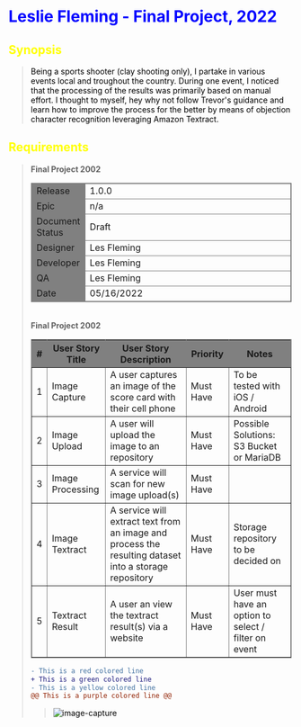 <style>
H1{color:Blue !important;}
H2{color:DarkOrange !important;}
p{color:Black !important;}
</style>

# Leslie Fleming - Final Project, 2022

## <font style="color:yellow">Synopsis</font>
> Being a sports shooter (clay shooting only), I partake in various events local and troughout the country. During one event, I noticed that the processing of the results was primarily based on manual effort. I thought to myself, hey why not follow Trevor's guidance and learn how to improve the process for the better by means of objection character recognition leveraging Amazon Textract.

## <font style="color:yellow">Requirements </font>

> <table border=1 bordercolor="grey"><b>Final Project 2002</b><br/>
>   <tr><td style="border-width:1;border-color:grey;background-color: grey">Release</td><td style="border-color:grey; width: 25em">1.0.0</td></tr>
>   <tr><td style="border-width:1;border-color:grey;background-color: grey">Epic</td><td style="border-color:grey; width: 25em">n/a</td></tr>
>   <tr><td style="border-width:1;border-color:grey;background-color: grey">Document Status</td><td style="border-color:grey; width: 25em">Draft</td></tr>
>   <tr><td style="border-width:1;border-color:grey;background-color: grey">Designer</td><td style="border-color:grey; width: 25em">Les Fleming</td></tr>
>   <tr><td style="border-width:1;border-color:grey;background-color: grey">Developer</td><td style="border-color:grey; width: 25em">Les Fleming</td></tr>
>   <tr><td style="border-width:1;border-color:grey;background-color: grey">QA</td><td style="border-color:grey; width: 25em">Les Fleming</td></tr>
>   <tr><td style="border-width:1;border-color:grey;background-color: grey">Date</td><td style="border-color:grey; width: 25em">05/16/2022</td></tr>
>  </table>
> <br/>
> <table border=1 bordercolor="grey"><b>Final Project 2002</b><br/>
>   <th style="background-color: grey">#</th>
>   <th style="background-color: grey">User Story Title</th>
>   <th style="background-color: grey">User Story Description</th>
>   <th style="background-color: grey">Priority</th>
>   <th style="background-color: grey">Notes</th>
>   <tr><td>1</td><td>Image Capture</td><td>A user captures an image of the score card with their cell phone</td><td>Must Have</td><td>To be tested with iOS / Android</td></tr>
>   <tr><td>2</td><td>Image Upload</td><td>A user will upload the image to an repository </td><td>Must Have</td><td>Possible Solutions: S3 Bucket or MariaDB</td></tr>
>   <tr><td>3</td><td>Image Processing</td><td>A service will scan for new image upload(s)</td><td>Must Have</td><td></td></tr>
>   <tr><td>4</td><td>Image Textract</td><td>A service will extract text from an image and process the resulting dataset into a storage repository</td><td>Must Have</td><td>Storage repository to be decided on</td></tr>
>   <tr><td>5</td><td>Textract Result</td><td>A user an view the textract result(s) via a website</td><td>Must Have</td><td>User must have an option to select / filter on event</td></tr>
</table>

```diff
- This is a red colored line
+ This is a green colored line
- This is a yellow colored line
@@ This is a purple colored line @@
```


<!--
    link(s) for displaying plantUml in Github
-->
> ![image-capture](http://www.plantuml.com/plantuml/proxy?cache=no&src=https://raw.githubusercontent.com/Les-Linux/com.elbicon.coderscampus.project/main/clsg/src/main/resources/markdown/plantuml/uc-ScorecardImageCapture.puml)


